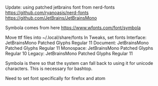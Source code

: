 Update: using patched jetbrains font from nerd-fonts
https://github.com/ryanoasis/nerd-fonts
https://github.com/JetBrains/JetBrainsMono

Symbola comes from here https://www.wfonts.com/font/symbola

Move ttf files into ~/.local/share/fonts
In Tweaks, set fonts
Interface: JetBrainsMono Patched Glyphs Regular 11
Document: JetBrainsMono Patched Glyphs Regular 11
Monospace: JetBrainsMono Patched Glyphs Regular 10
Legacy: JetBrainsMono Patched Glyphs Regular 11

Symbola is there so that the system can fall back to using it for unicode characters.  This is necessary for bashtop.

Need to set font specifically for firefox and atom
